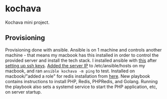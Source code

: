 # kochava

Kochava mini project. 

## Provisioning

Provisioning done with ansible. Ansible is on 1 machine and controls another machine - that means my macbook has this installed in order to control the provided server and install the tech stack. I installed ansible with [this](http://binarynature.blogspot.com/2016/01/install-ansible-on-os-x-el-capitan_30.html) after [setting up ssh keys](https://www.digitalocean.com/community/tutorials/initial-server-setup-with-ubuntu-16-04). [Added the server IP](http://docs.ansible.com/ansible/latest/intro_inventory.html) to /etc/ansible/hosts on my macbook, and ran `ansible kochava -m ping` to test. Installed on macbook/"added a role" for redis installation from [here](https://github.com/DavidWittman/ansible-redis). New playbook contains instructions to install PHP, Redis, PHPRedis, and Golang. Running the playbook also sets a systemd service to start the PHP application, etc, on server startup.

